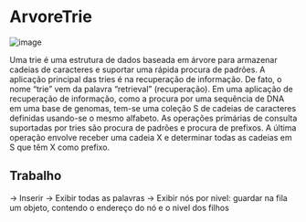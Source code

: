 # ArvoreTrie

![image](https://github.com/barretowski/ArvoreTrie/assets/69700545/d9ffe3f3-25a9-4c06-8d91-2bec049af753)

Uma trie é uma estrutura de dados baseada em árvore 
para armazenar cadeias de caracteres e suportar uma 
rápida procura de padrões. A aplicação principal das tries é 
na recuperação de informação. De fato, o nome “trie” vem 
da palavra “retrieval” (recuperação). Em uma aplicação de 
recuperação de informação, como a procura por uma 
sequência de DNA em uma base de genomas, tem-se uma 
coleção S de cadeias de caracteres definidas usando-se o 
mesmo alfabeto. As operações primárias de consulta 
suportadas por tries são procura de padrões e procura de 
prefixos. A última operação envolve receber uma cadeia X
e determinar todas as cadeias em S que têm X como 
prefixo.

## Trabalho ##
-> Inserir
-> Exibir todas as palavras
-> Exibir nós por nivel: guardar na fila um objeto, contendo o endereço do nó e o nivel dos filhos

